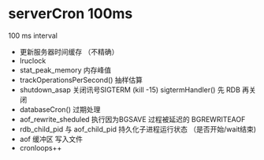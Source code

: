 # serverCron 100ms 
100 ms interval
 - 更新服务器时间缓存 （不精确）
 - lruclock
 - stat_peak_memory 内存峰值
 - trackOperationsPerSecond() 抽样估算
 - shutdown_asap 关闭讯号SIGTERM (kill -15) sigtermHandler()
先 RDB 再关闭
 - databaseCron() 过期处理
 - aof_rewrite_sheduled 执行因为BGSAVE 过程被延迟的 BGREWRITEAOF 
 - rdb_child_pid 与 aof_child_pid 持久化子进程运行状态 （是否开始/wait结束)
 - aof 缓冲区 写入文件
 - cronloops++
